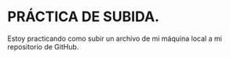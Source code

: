 # PRÁCTICA DE SUBIDA.

Estoy practicando como subir un archivo de mi máquina local a mi repositorio de GitHub.

